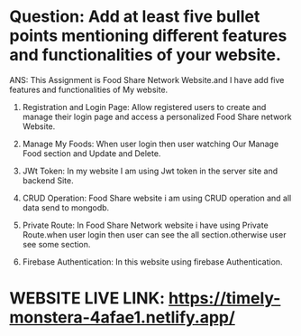# Question: Add at least five bullet points mentioning different features and functionalities of your website.

ANS: This Assignment is Food Share Network Website.and I have add five features and functionalities of My website.

 1. Registration and Login Page: Allow registered users to create and manage their login page and access a personalized Food Share network  Website.

 2.  Manage My Foods: When user login then user watching Our Manage Food section and Update and Delete.

 3. JWt Token: In my website I am using Jwt token in the server site and backend Site.

 4. CRUD Operation: Food Share website i am using CRUD operation and all data send to mongodb.

 5. Private Route: In Food Share Network website i have using Private Route.when  user login then user can see the all section.otherwise user see some section.

 6. Firebase Authentication: In this website using firebase Authentication.

  # WEBSITE LIVE LINK: https://timely-monstera-4afae1.netlify.app/

 
